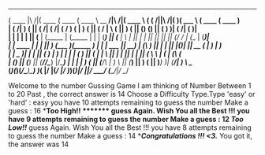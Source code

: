  _______           _______  _______  _______     _________          _______      _                 _______  ______   _______  _______   
(  ____ \|\     /|(  ____ \(  ____ \(  ____ \    \__   __/|\     /|(  ____ \    ( (    /||\     /|(       )(  ___ \ (  ____ \(  ____ )  
| (    \/| )   ( || (    \/| (    \/| (    \/       ) (   | )   ( || (    \/    |  \  ( || )   ( || () () || (   ) )| (    \/| (    )|  
| |      | |   | || (__    | (_____ | (_____        | |   | (___) || (__        |   \ | || |   | || || || || (__/ / | (__    | (____)|  
| | ____ | |   | ||  __)   (_____  )(_____  )       | |   |  ___  ||  __)       | (\ \) || |   | || |(_)| ||  __ (  |  __)   |     __)  
| | \_  )| |   | || (            ) |      ) |       | |   | (   ) || (          | | \   || |   | || |   | || (  \ \ | (      | (\ (     
| (___) || (___) || (____/\/\____) |/\____) |       | |   | )   ( || (____/\    | )  \  || (___) || )   ( || )___) )| (____/\| ) \ \__  
(_______)(_______)(_______/\_______)\_______)       )_(   |/     \|(_______/    |/    )_)(_______)|/     \||/ \___/ (_______/|/   \__/  

Welcome to the number Gussing Game
I am thinking of Number Between 1 to 20
Past , the correct answer is 14
Choose a Difficulty Type.Type 'easy' or 'hard' : easy
you have 10 attempts remaining to guess the number
Make a guess : 16
*****Too High!! *******
guess Again. Wish You all the Best !!!
you have 9 attempts remaining to guess the number
Make a guess : 12
*****Too Low!!********* 
guess Again. Wish You all the Best !!!
you have 8 attempts remaining to guess the number
Make a guess : 14
 ****Congratulations !!! <3.*** You got it, the answer was 14
